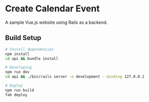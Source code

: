 # Create Calendar Event

A sample Vue.js website using Rails as a backend.

## Build Setup

``` bash
# Install dependencies
npm install
cd api && bundle install

# Developing
npm run dev
cd api && ./bin/rails server -e development --binding 127.0.0.1

# Deploy
npm run build
fab deploy
```
